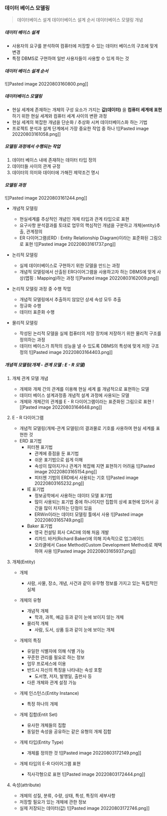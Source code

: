 ### 데이터 베이스 모델링
> 데이터베이스 설계
> 데이터베이스 설계 순서
> 데이터베이스 모델링 개념

##### 데이터 베이스 설계
- 사용자의 요구를 분석하여 컴퓨터에 저장할 수 있는 데이터 베이스의 구조에 맞게 변경
- 특정 DBMS로 구현하여 일반 사용자들이 사용할 수 있게 하는 것

##### 데이터 베이스 설계 순서
![[Pasted image 20220803160800.png]]

##### 데이터베이스 모델링
- 현실 세계에 존재하는 개체의 구성 요소가 가지는 **값(데이터)** 을 **컴퓨터 세계에 표현**하기 위한 현실 세계와 컴퓨터 세계 사이의 변환 과정
- 현실 세계의 복잡한 개념을 단순화 / 추상화 시켜 데이터베이스화 하는 기법
- 프로젝트 분석과 설계 단계에서 가장 중요한 작업 중 하나
![[Pasted image 20220803161058.png]]

##### 모델링 과정에서 수행되는 작업
1. 데이터 베이스 내에 존재하는 데이터 타입 정의
2. 데이터들 사이의 관계 규정
3. 데이터의 의미와 데이터에 가해진 제약조건 명시

##### 모델링 과정
![[Pasted image 20220803161244.png]]

- 개념적 모델링
	- 현실세계를 추상적인 개념인 개체 타입과 관계 타입으로 표현
	- 요구사항 분석결과를 토대로 업무의 핵심적인 개념을 구분하고 개체(entity)추출, 관계정의
	- ER 다이어그램(ERD : Entity Relationship Diagram)이라는 표준화된 그림으로 표현
	![[Pasted image 20220803161737.png]]

- 논리적 모델링
	- 실제 데이터베이스로 구현하기 위한 모델을 만드는 과정
	- 개념적 모델링에서 산출된 ER다이어그램을 사용하고자 하는 DBMS에 맞게 사상(맵핑 : Mapping)하는 과정
	![[Pasted image 20220803162009.png]]

- 논리적 모델링 과정 중 수행 작업
	- 개념적 모델링에서 추출하지 않았던 상세 속성 모두 추출
	- 정규화 수행
	- 데이터 표준화 수행

- 물리적 모델링
	- 작성된 논리적 모델을 실체 컴퓨터의 저장 장치에 저장하기 위한 물리적 구조를 정의하는 과정
	- 데이터 베이스가 최적의 성능을 낼 수 있도록 DBMS의 특성에 맞게 저장 구조 정의
	![[Pasted image 20220803164403.png]]

##### 개념적 모델링(개체 - 관계 모델 : E - R 모델)
1. 개체 관계 모델 개념
	- 개체와 개체 간의 관계를 이용해 현실 세계 를 개념적으로 표현하는 모델
	- 데이터 베이스 설계과정중 개념적 설계 과정에 사용되는 모델
	- 개체와 개체간의 관계를 E - R 다이어그램이라는 표준화된 그림으로 표현
	![[Pasted image 20220803164648.png]]

2. E - R 다이어그램 
	- 개념적 모델링(개체-관계 모델링)의 결과물로 기호를 사용하여 현실 세계를 표현한 것
	- ERD 표기법
		- 피터첸 표기법
			- 관계에 중점을 둔 표기법
			- 쉬운 표기법으로 쉽게 이해
			- 속성이 많아지거나 관계가 복잡해 지면 표현하기 어려움
			![[Pasted image 20220803165154.png]]
			- 피터첸 기법의 ERD에서 사용되는 기호
			![[Pasted image 20220803165232.png]]
		- IE 표기법
			- 정보공학에서 사용하는 데이터 모델 표기법
			- 많이 사용되는 표기법 중에 하나이지만 집합의 상세 표현에 있어서 공간을 많이 차지하는 단점이 있음
			- ERWin이라는 데이터 모델링 툴에서 사용
			![[Pasted image 20220803165749.png]]
		- Baker 표기법
			- 영국 컨설팅 회사 CACI에 의해 처음 개발
			- 리차드 바커(Richard Baker)에 의해 지속적으로 업그레이드
			- 오라클에서 Case Method(Custom Development Method)로 채택하여 사용
			![[Pasted image 20220803165937.png]]

3. 개체(Entity)
	- 개체
		- 사람, 사물, 장소, 개념, 사건과 같이 유무형 정보를 가지고 있는 독립적인 실체
	- 개체의 유형
		- 개념적 개체
			- 학과, 과목, 예금 등과 같이 눈에 보이지 않는 개체
		- 물리적 개체
			- 사람, 도서, 상품 등과 같이 눈에 보이는 개체
	- 개체의 특징
		- 유일한 식별자에 의해 식별 가능
		- 꾸준한 관리를 필요로 하는 정보
		- 업무 프로세스에 이용
		- 반드시 자신의 특징을 나타내는 속성 포함
			- 도서명, 저자, 발행일, 출판사 등
		- 다른 개체와 관계 설정 가능
	- 개체 인스턴스(Entity Instance)
		- 특정 하나의 개체
	- 개체 집합(Entit Set)
		- 유사한 개체들의 집합
		- 동일한 속성을 공유하는 같은 유형의 개체 집합
	- 개체 타입(Entity Type)
		- 개체를 정의한 것
		![[Pasted image 20220803172149.png]]

	- 개체 타입의 E-R 다이어그램 표현
		- 직사각형으로 표현
		![[Pasted image 20220803172444.png]]

4. 속성(attribute)
	- 개체의 성질, 분류, 수량, 상태, 특성, 특징의 세부사항
	- 저장할 필요가 있는 개체에 관한 정보
	- 실제 저장되는 데이터(값)
	![[Pasted image 20220803172746.png]]
	
